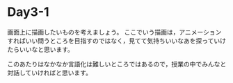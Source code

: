 # Day3-1

画面上に描画したいものを考えましょう。
ここでいう描画は，アニメーションすればいい問うところを目指すのではなく，見てて気持ちいいなあを探っていけたらいいなと思います。

このあたりはなかなか言語化は難しいところではあるので，授業の中でみんなと対話していければと思います。

